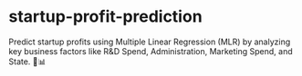 # startup-profit-prediction
Predict startup profits using Multiple Linear Regression (MLR) by analyzing key business factors like R&amp;D Spend, Administration, Marketing Spend, and State. 🚀📊
